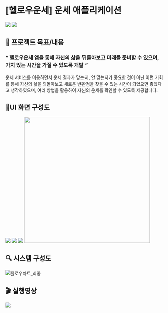 # [헬로우운세] 운세 애플리케이션
<p> 
<img src="https://img.shields.io/badge/Android%20Studio-23c26a.svg?&style=for-the-badge&logo=Android%20Studio&logoColor=white"/>
<img src="https://img.shields.io/badge/Java-3776AB.svg?style=for-the-badge&logo=oracle&logoColor=white"/>
</p>

## 📑 프로젝트 목표/내용
### “ 헬로우운세 앱을 통해 자신의 삶을 뒤돌아보고 미래를 준비할 수 있으며, 가치 있는 시간을 가질 수 있도록 개발 ” <br>
운세 서비스를 이용하면서 운세 결과가 맞는지, 안 맞는지가 중요한 것이 아닌 이런 기회를 통해 자신의 삶을 되돌아보고 새로운 반환점을 찾을 수 있는 시간이 되었으면 좋겠다고 생각하였으며, 여러 방법을 활용하여 자신의 운세를 확인할 수 있도록 제공합니다.

## 📱UI 화면 구성도
<img src="https://user-images.githubusercontent.com/89624548/175469852-f866609f-b065-4992-981d-70e13fbdb87d.JPG"/>
<img src="https://user-images.githubusercontent.com/89624548/175470109-29f79b92-1e0f-4c5c-8ae9-1ee9120089f5.JPG"/>
<img src="https://user-images.githubusercontent.com/89624548/175470256-13a0d8a8-926b-48bb-a68b-4d56972fc21c.JPG"/>
<img src="https://user-images.githubusercontent.com/89624548/175470445-242643e6-d8e5-42f1-8d4e-61e9892abc41.JPG" width="400"/>

## 🔍 시스템 구성도
![플로우차트_최종](https://user-images.githubusercontent.com/89624548/175467480-b91ee4a7-c109-4642-b780-47d175a53d98.png)

## 🎬 실행영상
<img src="https://user-images.githubusercontent.com/89624548/175476306-8ad4d819-318c-48e4-9712-819e99e982e4.gif"/>
